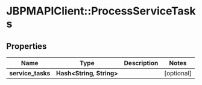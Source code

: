 # JBPMAPIClient::ProcessServiceTasks

## Properties
Name | Type | Description | Notes
------------ | ------------- | ------------- | -------------
**service_tasks** | **Hash&lt;String, String&gt;** |  | [optional] 


